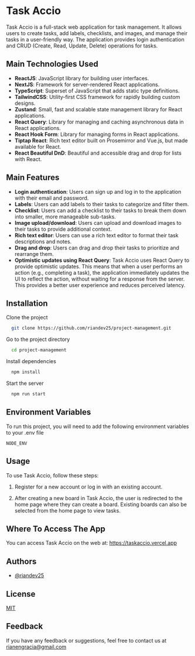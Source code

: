 # Task Accio

Task Accio is a full-stack web application for task management. It allows users to create tasks, add labels, checklists, and images, and manage their tasks in a user-friendly way. The application provides login authentication and CRUD (Create, Read, Update, Delete) operations for tasks.

## Main Technologies Used

- **ReactJS**: JavaScript library for building user interfaces.
- **NextJS**: Framework for server-rendered React applications.
- **TypeScript**: Superset of JavaScript that adds static type definitions.
- **TailwindCSS**: Utility-first CSS framework for rapidly building custom designs.
- **Zustand**: Small, fast and scalable state management library for React applications.
- **React Query**: Library for managing and caching asynchronous data in React applications.
- **React Hook Form**: Library for managing forms in React applications.
- **Tiptap React**: Rich text editor built on Prosemirror and Vue.js, but made available for React.
- **React Beautiful DnD**: Beautiful and accessible drag and drop for lists with React.

## Main Features

- **Login authentication**: Users can sign up and log in to the application with their email and password.
- **Labels**: Users can add labels to their tasks to categorize and filter them.
- **Checklist**: Users can add a checklist to their tasks to break them down into smaller, more manageable sub-tasks.
- **Image upload/download**: Users can upload and download images to their tasks to provide additional context.
- **Rich text editor**: Users can use a rich text editor to format their task descriptions and notes.
- **Drag and drop**: Users can drag and drop their tasks to prioritize and rearrange them.
- **Optimistic updates using React Query**: Task Accio uses React Query to provide optimistic updates. This means that when a user performs an action (e.g., completing a task), the application immediately updates the UI to reflect the action, without waiting for a response from the server. This provides a better user experience and reduces perceived latency.

## Installation

Clone the project

```bash
  git clone https://github.com/riandev25/project-management.git
```

Go to the project directory

```bash
  cd project-management
```

Install dependencies

```bash
  npm install
```

Start the server

```bash
  npm run start
```

## Environment Variables

To run this project, you will need to add the following environment variables to your .env file

`NODE_ENV`

## Usage

To use Task Accio, follow these steps:

1.  Register for a new account or log in with an existing account.

2.  After creating a new board in Task Accio, the user is redirected to the home page where they can create a board. Existing boards can also be selected from the home page to view tasks.

## Where To Access The App

You can access Task Accio on the web at: https://taskaccio.vercel.app

## Authors

- [@riandev25](https://github.com/riandev25)

## License

[MIT](https://github.com/riandev25/project-management/blob/main/LICENSE.md/)

## Feedback

If you have any feedback or suggestions, feel free to contact us at rianengracia@gmail.com
